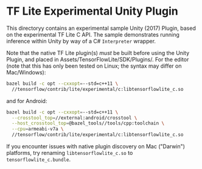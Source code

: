 # TF Lite Experimental Unity Plugin

This directoryy contains an experimental sample Unity (2017) Plugin, based on
the experimental TF Lite C API. The sample demonstrates running inference within
Unity by way of a C# `Interpreter` wrapper.

Note that the native TF Lite plugin(s) *must* be built before using the Unity
Plugin, and placed in Assets/TensorFlowLite/SDK/Plugins/. For the editor (note
that this has only been tested on Linux; the syntax may differ on Mac/Windows):

```sh
bazel build -c opt --cxxopt=--std=c++11 \
  //tensorflow/contrib/lite/experimental/c:libtensorflowlite_c.so
```

and for Android:

```sh
bazel build -c opt --cxxopt=--std=c++11 \
  --crosstool_top=//external:android/crosstool \
  --host_crosstool_top=@bazel_tools//tools/cpp:toolchain \
  --cpu=armeabi-v7a \
  //tensorflow/contrib/lite/experimental/c:libtensorflowlite_c.so
```

If you encounter issues with native plugin discovery on Mac ("Darwin")
platforms, try renaming `libtensorflowlite_c.so` to `tensorflowlite_c.bundle`.
